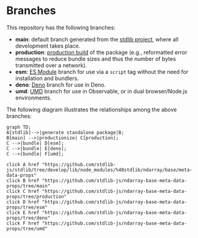 <!--

@license Apache-2.0

Copyright (c) 2022 The Stdlib Authors.

Licensed under the Apache License, Version 2.0 (the "License");
you may not use this file except in compliance with the License.
You may obtain a copy of the License at

    http://www.apache.org/licenses/LICENSE-2.0

Unless required by applicable law or agreed to in writing, software
distributed under the License is distributed on an "AS IS" BASIS,
WITHOUT WARRANTIES OR CONDITIONS OF ANY KIND, either express or implied.
See the License for the specific language governing permissions and
limitations under the License.

-->

# Branches

This repository has the following branches:

-   **main**: default branch generated from the [stdlib project][stdlib-url], where all development takes place.
-   **production**: [production build][production-url] of the package (e.g., reformatted error messages to reduce bundle sizes and thus the number of bytes transmitted over a network).
-   **esm**: [ES Module][esm-url] branch for use via a `script` tag without the need for installation and bundlers.
-   **deno**: [Deno][deno-url] branch for use in Deno.
-   **umd**: [UMD][umd-url] branch for use in Observable, or in dual browser/Node.js environments.

The following diagram illustrates the relationships among the above branches:

```mermaid
graph TD;
A[stdlib]-->|generate standalone package|B;
B[main] -->|productionize| C[production];
C -->|bundle| D[esm];
C -->|bundle| E[deno];
C -->|bundle| F[umd];

click A href "https://github.com/stdlib-js/stdlib/tree/develop/lib/node_modules/%40stdlib/ndarray/base/meta-data-props"
click B href "https://github.com/stdlib-js/ndarray-base-meta-data-props/tree/main"
click C href "https://github.com/stdlib-js/ndarray-base-meta-data-props/tree/production"
click D href "https://github.com/stdlib-js/ndarray-base-meta-data-props/tree/esm"
click E href "https://github.com/stdlib-js/ndarray-base-meta-data-props/tree/deno"
click F href "https://github.com/stdlib-js/ndarray-base-meta-data-props/tree/umd"
```

[stdlib-url]: https://github.com/stdlib-js/stdlib/tree/develop/lib/node_modules/%40stdlib/ndarray/base/meta-data-props
[production-url]: https://github.com/stdlib-js/ndarray-base-meta-data-props/tree/production
[deno-url]: https://github.com/stdlib-js/ndarray-base-meta-data-props/tree/deno
[umd-url]: https://github.com/stdlib-js/ndarray-base-meta-data-props/tree/umd
[esm-url]: https://github.com/stdlib-js/ndarray-base-meta-data-props/tree/esm